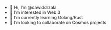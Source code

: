 - 👋 Hi, I’m @dawiddrzala
- 👀 I’m interested in Web 3
- 🌱 I’m currently learning Golang/Rust
- 💞️ I’m looking to collaborate on Cosmos projects

<!---
dawiddrzala/dawiddrzala is a ✨ special ✨ repository because its `README.md` (this file) appears on your GitHub profile.
You can click the Preview link to take a look at your changes.
--->
